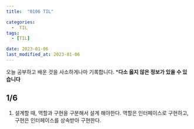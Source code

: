 ```yaml
---
title:  "0106 TIL" 

categories:
  -  TIL
tags:
  - [TIL]

date: 2023-01-06
last_modified_at: 2023-01-06
---
```


오늘 공부하고 배운 것을 사소하게나마 기록합니다. 
***다소 옳지 않은 정보가 있을 수 있습니다**

## 1/6

1. 설계할 때, 역할과 구현을 구분해서 설계 해야한다. 역할은 인터페이스로 구현하고, 구현은 인터페이스를 상속받아 구현한다.